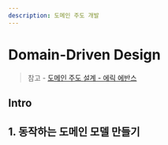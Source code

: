 ```yaml
---
description: 도메인 주도 개발
---
```


# Domain-Driven Design

> 참고 - [도메인 주도 설계 - 에릭 에반스](http://www.kyobobook.co.kr/product/detailViewKor.laf?mallGb=KOR&ejkGb=KOR&barcode=9788992939850)

## Intro

## 1. 동작하는 도메인 모델 만들기